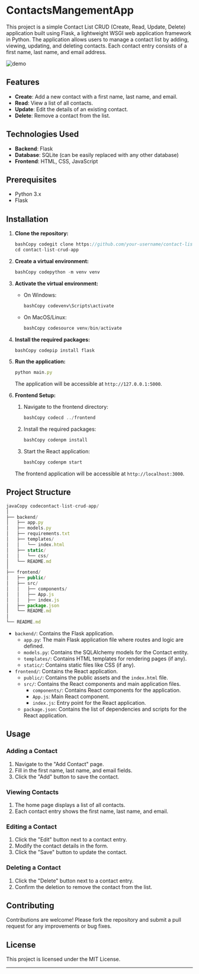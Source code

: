 # ContactsMangementApp

This project is a simple Contact List CRUD (Create, Read, Update, Delete) application built using Flask, a lightweight WSGI web application framework in Python. The application allows users to manage a contact list by adding, viewing, updating, and deleting contacts. Each contact entry consists of a first name, last name, and email address.


![demo](https://github.com/user-attachments/assets/a0f4adc7-351e-4768-8e05-6eb2da7cf558)


## Features

* **Create**: Add a new contact with a first name, last name, and email.
* **Read**: View a list of all contacts.
* **Update**: Edit the details of an existing contact.
* **Delete**: Remove a contact from the list.

## Technologies Used

* **Backend**: Flask
* **Database**: SQLite (can be easily replaced with any other database)
* **Frontend**: HTML, CSS, JavaScript

## Prerequisites

* Python 3.x
* Flask

## Installation


1. **Clone the repository:**

   ```javascript
   bashCopy codegit clone https://github.com/your-username/contact-list-crud-app.git
   cd contact-list-crud-app
   
   ```
2. **Create a virtual environment:**

   ```javascript
   bashCopy codepython -m venv venv
   
   ```
3. **Activate the virtual environment:**
   * On Windows:

     ```javascript
     bashCopy codevenv\Scripts\activate
     
     ```
   * On MacOS/Linux:

     ```javascript
     bashCopy codesource venv/bin/activate
     
     ```
4. **Install the required packages:**

   ```javascript
   bashCopy codepip install flask
   
   ```
5. **Run the application:**

   ```javascript
   python main.py
   
   ```

   The application will be accessible at `http://127.0.0.1:5000`.
6. **Frontend Setup:**

   
   1. Navigate to the frontend directory:

      ```javascript
      bashCopy codecd ../frontend
      
      ```
   2. Install the required packages:

      ```javascript
      bashCopy codenpm install
      
      ```
   3. Start the React application:

      ```javascript
      bashCopy codenpm start
      
      ```

   The frontend application will be accessible at `http://localhost:3000`.

## Project Structure

```javascript
javaCopy codecontact-list-crud-app/
│
├── backend/
│   ├── app.py
│   ├── models.py
│   ├── requirements.txt
│   ├── templates/
│   │   └── index.html
│   ├── static/
│   │   └── css/
│   └── README.md
│
├── frontend/
│   ├── public/
│   ├── src/
│   │   ├── components/
│   │   ├── App.js
│   │   ├── index.js
│   ├── package.json
│   └── README.md
│
└── README.md
```

* `backend/`: Contains the Flask application.
  * `app.py`: The main Flask application file where routes and logic are defined.
  * `models.py`: Contains the SQLAlchemy models for the Contact entity.
  * `templates/`: Contains HTML templates for rendering pages (if any).
  * `static/`: Contains static files like CSS (if any).
* `frontend/`: Contains the React application.
  * `public/`: Contains the public assets and the `index.html` file.
  * `src/`: Contains the React components and main application files.
    * `components/`: Contains React components for the application.
    * `App.js`: Main React component.
    * `index.js`: Entry point for the React application.
  * `package.json`: Contains the list of dependencies and scripts for the React application.

## Usage

### Adding a Contact


1. Navigate to the "Add Contact" page.
2. Fill in the first name, last name, and email fields.
3. Click the "Add" button to save the contact.

### Viewing Contacts


1. The home page displays a list of all contacts.
2. Each contact entry shows the first name, last name, and email.

### Editing a Contact


1. Click the "Edit" button next to a contact entry.
2. Modify the contact details in the form.
3. Click the "Save" button to update the contact.

### Deleting a Contact


1. Click the "Delete" button next to a contact entry.
2. Confirm the deletion to remove the contact from the list.

## Contributing

Contributions are welcome! Please fork the repository and submit a pull request for any improvements or bug fixes.

## License

This project is licensed under the MIT License.


---


